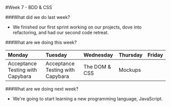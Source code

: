 #Week 7 - BDD & CSS

###What did we do last week?
- We finished our first sprint working on our projects, dove into refactoring, and had our second code retreat.

###What are we doing this week?

|Monday         | Tuesday         |Wednesday        |Thursday         |  Friday
|:-----         |:-----           |:-----           |:-----           |:----- 
 Acceptance Testing with Capybara| Acceptance Testing with Capybara | The DOM & CSS | Mockups |  

###What are we doing next week?
- We're going to start learning a new programming language, JavaScript.